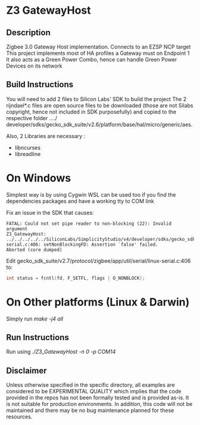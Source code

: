 # Z3 GatewayHost

## Description
Zigbee 3.0 Gateway Host implementation. Connects to an EZSP NCP target
This project implements most of HA profiles a Gateway must on Endpoint 1
It also acts as a Green Power Combo, hence can handle Green Power Devices on its network

## Build Instructions 
You will need to add 2 files to Silicon Labs' SDK to build the project
The 2 rijndael*.c files are open source files to be downloaded (those are not Silabs copyright, hence not included in SDK purposefully) and copied to the respective folder …./ developer/sdks/gecko_sdk_suite/v2.6/platform/base/hal/micro/generic/aes.

Also, 2 Libraries are necessary :
* libncurses
* libreadline

# On Windows 
Simplest way is by using Cygwin
WSL can be used too if you find the dependencies packages and have a working tty to COM link

Fix an issue in the SDK that causes:
```console
FATAL: Could not set pipe reader to non-blocking (22): Invalid argument
Z3_GatewayHost: ../../../../../SiliconLabs/SimplicityStudio/v4/developer/sdks/gecko_sdk_suite/v2.7/protocol/zigbee/app/util/serial/linux-serial.c:406: setNonBlockingFD: Assertion `false' failed.
Aborted (core dumped)
```

Edit gecko_sdk_suite/v2.7/protocol/zigbee/app/util/serial/linux-serial.c:406 to:
```c
int status = fcntl(fd, F_SETFL, flags | O_NONBLOCK);
```
# On Other platforms (Linux & Darwin) 
Simply run *make -j4 all*

## Run Instructions
Run using *./Z3_GatewayHost -n 0 -p COM14*

## Disclaimer ##
Unless otherwise specified in the specific directory, all examples are considered to be EXPERIMENTAL QUALITY which implies that the code provided in the repos has not been formally tested and is provided as-is.  It is not suitable for production environments.  In addition, this code will not be maintained and there may be no bug maintenance planned for these resources.
